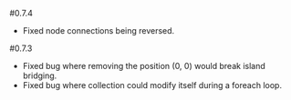 #0.7.4

- Fixed node connections being reversed.

#0.7.3

- Fixed bug where removing the position (0, 0) would break island bridging.
- Fixed bug where collection could modify itself during a foreach loop.